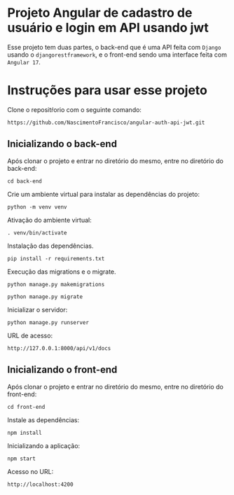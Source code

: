 # Projeto Angular de cadastro de usuário e login em API usando jwt

Esse projeto tem duas partes, o back-end que é uma API feita com `Django` usando o `djangorestframework`, e o front-end sendo uma interface feita com `Angular 17`.

# Instruções para usar esse projeto

Clone o repositŕorio com o seguinte comando:
~~~
https://github.com/NascimentoFrancisco/angular-auth-api-jwt.git
~~~

## Inicializando o back-end

Após clonar o projeto e entrar no diretório do mesmo, entre no diretório do back-end:
~~~
cd back-end
~~~

Crie um ambiente virtual para instalar as dependências do projeto:

~~~
python -m venv venv
~~~
Ativação do ambiente virtual:
~~~
. venv/bin/activate
~~~
Instalação das dependências.
~~~
pip install -r requirements.txt
~~~

Execução das migrations e o migrate.
~~~
python manage.py makemigrations
~~~
~~~
python manage.py migrate
~~~
Inicializar o servidor:
~~~
python manage.py runserver
~~~
URL de acesso:
~~~ 
http://127.0.0.1:8000/api/v1/docs
~~~

## Inicializando o front-end

Após clonar o projeto e entrar no diretório do mesmo, entre no diretório do front-end:
~~~
cd front-end
~~~

Instale as dependências:
~~~
npm install
~~~
Inicializando a aplicação:
~~~
npm start
~~~
Acesso no URL:
~~~
http://localhost:4200
~~~
